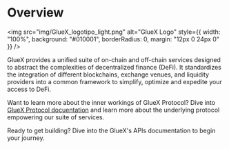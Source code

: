 # Overview

<img src="img/GlueX_logotipo_light.png" alt="GlueX Logo"
style={{ width: "100%", background: "#010001", borderRadius: 0, margin: "12px 0 24px 0" }} />

GlueX provides a unified suite of on-chain and off-chain services designed to abstract the complexities of decentralized
finance (DeFi). It standardizes the integration of different blockchains, exchange venues, and liquidity providers into
a common framework to simplify, optimize and expedite your access to DeFi.

Want to learn more about the inner workings of GlueX Protocol? Dive into [GlueX Protocol docuentation](gluex-protocol/)
and learn more about the underlying protocol empowering our suite of services.&#x20;

Ready to get building? Dive into the GlueX's APIs documentation to begin your journey.
